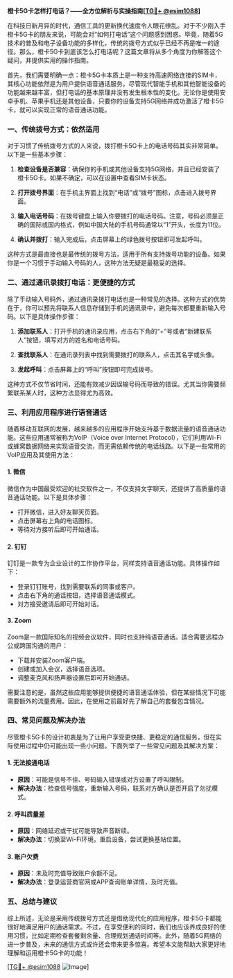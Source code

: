 **橙卡5G卡怎样打电话？——全方位解析与实操指南[[TG💪+ @esim1088](https://t.me/s/esim1088)]**

在科技日新月异的时代，通信工具的更新换代速度令人眼花缭乱。对于不少刚入手橙卡5G卡的朋友来说，可能会对“如何打电话”这个问题感到困惑。毕竟，随着5G技术的普及和电子设备功能的多样化，传统的拨号方式似乎已经不再是唯一的途径。那么，橙卡5G卡到底该怎么打电话呢？这篇文章将从多个角度为你解答这个疑问，并提供实用的操作指南。

首先，我们需要明确一点：橙卡5G卡本质上是一种支持高速网络连接的SIM卡，其核心功能依然是为用户提供语音通话服务。尽管现代智能手机和其他智能设备的功能越来越丰富，但打电话的基本原理并没有发生根本性的变化。无论你是使用安卓手机、苹果手机还是其他设备，只要你的设备支持5G网络并成功激活了橙卡5G卡，就可以实现正常的语音通话功能。

### **一、传统拨号方式：依然适用**

对于习惯了传统拨号方式的人来说，拨打橙卡5G卡上的电话号码其实非常简单。以下是一些基本步骤：

1. **检查设备是否兼容**：确保你的手机或其他设备支持5G网络，并且已经安装了橙卡5G卡。如果不确定，可以在设置中查看SIM卡状态。
   
2. **打开拨号界面**：在手机主界面上找到“电话”或“拨号”图标，点击进入拨号界面。

3. **输入电话号码**：在拨号键盘上输入你要拨打的电话号码。注意，号码必须是正确的国际或国内格式，例如中国大陆的手机号码通常以“1”开头，长度为11位。

4. **确认并拨打**：输入完成后，点击屏幕上的绿色拨号按钮即可发起呼叫。

这种方式是最直接也是最传统的拨号方法，适用于所有支持拨号功能的设备。如果你是一个习惯于手动输入号码的人，这种方法无疑是最稳妥的选择。

### **二、通过通讯录拨打电话：更便捷的方式**

除了手动输入号码外，通过通讯录拨打电话也是一种常见的选择。这种方式的优势在于，你可以预先将联系人信息存储到手机的通讯录中，避免每次都要重新输入号码。以下是具体操作步骤：

1. **添加联系人**：打开手机的通讯录应用，点击右下角的“+”号或者“新建联系人”按钮，填写对方的姓名和电话号码。

2. **查找联系人**：在通讯录列表中找到需要拨打的联系人，点击其名字或头像。

3. **发起呼叫**：点击屏幕上的“呼叫”按钮即可完成拨号。

这种方式不仅节省时间，还能有效减少因误输号码而导致的错误。尤其当你需要频繁联系某人时，这种方法显得尤为高效。

### **三、利用应用程序进行语音通话**

随着移动互联网的发展，越来越多的应用程序开始支持基于数据流量的语音通话功能。这些应用通常被称为VoIP（Voice over Internet Protocol），它们利用Wi-Fi或蜂窝数据网络来实现语音交流，而无需依赖传统的电话线路。以下是一些常用的VoIP应用及其使用方法：

#### **1. 微信**
微信作为中国最受欢迎的社交软件之一，不仅支持文字聊天，还提供了高质量的语音通话功能。以下是具体步骤：
- 打开微信，进入好友聊天页面。
- 点击屏幕右上角的电话图标。
- 等待对方接听后即可开始通话。

#### **2. 钉钉**
钉钉是一款专为企业设计的工作协作平台，同样支持语音通话功能。具体操作如下：
- 登录钉钉账号，找到需要联系的同事或客户。
- 点击右下角的通话按钮，选择语音通话模式。
- 对方接受邀请后即可开始对话。

#### **3. Zoom**
Zoom是一款国际知名的视频会议软件，同时也支持纯语音通话。适合需要远程办公或跨国沟通的用户：
- 下载并安装Zoom客户端。
- 创建或加入会议，选择语音选项。
- 调整麦克风和扬声器设置后即可开始通话。

需要注意的是，虽然这些应用能够提供便捷的语音通话体验，但在某些情况下可能需要额外的流量费用。因此，在使用之前最好先了解自己的套餐包含情况。

### **四、常见问题及解决办法**

尽管橙卡5G卡的设计初衷是为了让用户享受更快捷、更稳定的通信服务，但在实际使用过程中仍可能出现一些小问题。下面列举了一些常见问题及其解决方案：

#### **1. 无法接通电话**
   - **原因**：可能是信号不佳、号码输入错误或对方设置了呼叫限制。
   - **解决办法**：检查信号强度，重新输入号码，联系对方确认是否开启了勿扰模式。

#### **2. 呼叫质量差**
   - **原因**：网络延迟或干扰可能导致声音断续。
   - **解决办法**：切换至Wi-Fi环境，重启设备，尝试更换基站位置。

#### **3. 账户欠费**
   - **原因**：未及时充值导致账户余额不足。
   - **解决办法**：登录运营商官网或APP查询账单详情，及时充值。

### **五、总结与建议**

综上所述，无论是采用传统拨号方式还是借助现代化的应用程序，橙卡5G卡都能很好地满足用户的通话需求。不过，在享受便利的同时，我们也应该养成良好的使用习惯，比如定期检查套餐剩余量、合理规划通话时间等。此外，随着5G网络的进一步普及，未来的通信方式或许还会带来更多惊喜。希望本文能帮助大家更好地理解和运用橙卡5G卡的功能！

[[TG💪+ @esim1088](https://t.me/s/esim1088) ![Image](https://i.postimg.cc/4NQfJmqS/Snipaste-2025-05-13-00-14-12.png)]